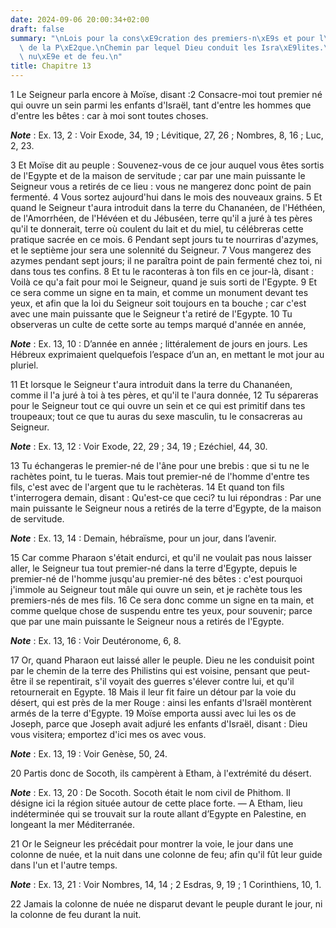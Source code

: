 ```yaml
---
date: 2024-09-06 20:00:34+02:00
draft: false
summary: "\nLois pour la cons\xE9cration des premiers-n\xE9s et pour l\u2019observation\
  \ de la P\xE2que.\nChemin par lequel Dieu conduit les Isra\xE9lites.\nColonne de\
  \ nu\xE9e et de feu.\n"
title: Chapitre 13
---
```





1 Le Seigneur parla encore à Moïse, disant :2 Consacre-moi tout premier né qui ouvre un sein parmi les enfants d'Israël, tant d'entre les hommes que d'entre les bêtes : car à moi sont toutes choses.

***Note*** :  Ex. 13, 2 : Voir Exode, 34, 19 ; Lévitique, 27, 26 ; Nombres, 8, 16 ; Luc, 2, 23.


3 Et Moïse dit au peuple : Souvenez-vous de ce jour auquel vous êtes sortis de l'Egypte et de la maison de servitude ; car par une main puissante le Seigneur vous a retirés de ce lieu : vous ne mangerez donc point de pain fermenté. 4 Vous sortez aujourd'hui dans le mois des nouveaux grains. 5 Et quand le Seigneur t'aura introduit dans la terre du Chananéen, de l'Héthéen, de l'Amorrhéen, de l'Hévéen et du Jébuséen, terre qu'il a juré à tes pères qu'il te donnerait, terre où coulent du lait et du miel, tu célébreras cette pratique sacrée en ce mois. 6 Pendant sept jours tu te nourriras d'azymes, et le septième jour sera une solennité du Seigneur. 7 Vous mangerez des azymes pendant sept jours; il ne paraîtra point de pain fermenté chez toi, ni dans tous tes confins. 8 Et tu le raconteras à ton fils en ce jour-là, disant : Voilà ce qu'a fait pour moi le Seigneur, quand je suis sorti de l'Egypte. 9 Et ce sera comme un signe en ta main, et comme un monument devant tes yeux, et afin que la loi du Seigneur soit toujours
en ta bouche ; car c'est avec une main puissante que le Seigneur t'a retiré de l'Egypte. 10 Tu observeras un culte de cette sorte au temps marqué d'année en année,

***Note*** :  Ex. 13, 10 : D’année en année ; littéralement de jours en jours. Les Hébreux exprimaient quelquefois l’espace d’un an, en mettant le mot jour au pluriel.


11 Et lorsque le Seigneur t'aura introduit dans la terre du Chananéen, comme il l'a juré à toi à tes pères, et qu'il te l'aura donnée, 12 Tu sépareras pour le Seigneur tout ce qui ouvre un sein et ce qui est primitif dans tes troupeaux; tout ce que tu auras du sexe masculin, tu le consacreras au Seigneur.

***Note*** :  Ex. 13, 12 : Voir Exode, 22, 29 ; 34, 19 ; Ezéchiel, 44, 30.

13 Tu échangeras le premier-né de l'âne pour une brebis : que si tu ne le rachètes point, tu le tueras. Mais tout premier-né de l'homme d'entre tes fils, c'est avec de l'argent que tu le rachèteras. 14 Et quand ton fils t'interrogera demain, disant : Qu'est-ce que ceci? tu lui répondras : Par une main puissante le Seigneur nous a retirés de la terre d'Egypte, de la maison de servitude.

***Note*** :  Ex. 13, 14 : Demain, hébraïsme, pour un jour, dans l’avenir.

15 Car comme Pharaon s'était endurci, et qu'il ne voulait pas nous laisser aller, le Seigneur tua tout premier-né dans la terre d'Egypte, depuis le premier-né de l'homme jusqu'au premier-né des bêtes : c'est pourquoi j'immole au Seigneur tout mâle qui ouvre un sein, et je rachète tous les premiers-nés de mes fils. 16 Ce sera donc comme un signe en ta main, et comme quelque chose de suspendu entre tes yeux, pour souvenir; parce que par une main puissante le Seigneur nous a retirés de l'Egypte.

***Note*** :  Ex. 13, 16 : Voir Deutéronome, 6, 8.


17 Or, quand Pharaon eut laissé aller le peuple. Dieu ne les conduisit point par le chemin de la terre des Philistins qui est voisine, pensant que peut-être il se repentirait, s'il voyait des guerres s'élever contre lui, et qu'il retournerait en Egypte. 18 Mais il leur fit faire un détour par la voie du désert, qui est près de la mer Rouge : ainsi les enfants d'Israël montèrent armés de la terre d'Egypte. 19 Moïse emporta aussi avec lui les os de Joseph, parce que Joseph avait adjuré les enfants d'Israël, disant : Dieu vous visitera; emportez d'ici mes os avec vous.

***Note*** :  Ex. 13, 19 : Voir Genèse, 50, 24.


20 Partis donc de Socoth, ils campèrent à Etham, à l'extrémité du désert.

***Note*** :  Ex. 13, 20 : De Socoth. Socoth était le nom civil de Phithom. Il désigne ici la région située autour de cette place forte. ― A Etham, lieu indéterminée qui se trouvait sur la route allant d’Egypte en Palestine, en longeant la mer Méditerranée.

21 Or le Seigneur les précédait pour montrer la voie, le jour dans une colonne de nuée, et la nuit dans une colonne de feu; afin qu'il fût leur guide dans l'un et l'autre temps.

***Note*** :  Ex. 13, 21 : Voir Nombres, 14, 14 ; 2 Esdras, 9, 19 ; 1 Corinthiens, 10, 1.

22 Jamais la colonne de nuée ne disparut devant le peuple durant le jour, ni la colonne de feu durant la nuit.

